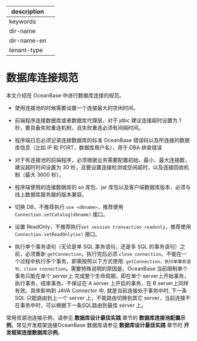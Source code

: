 |description||
|---|---|
|keywords||
|dir-name||
|dir-name-en||
|tenant-type||

# 数据库连接规范

本文介绍在 OceanBase 中进行数据库连接的规范。

* 使用连接池的时候需要设置一个连接最大的空闲时间。

* 前端程序连接数据库或者数据库代理层，对于 jdbc 建议连接超时设置为 1 秒，要具备失败重连机制，且失败重连必须有间隔时间。

* 程序端日志必须记录连接数据库的标准 OceanBase 错误码以及所连接的数据库信息（比如 IP 和 PORT，数据库用户名），用于 DBA 排查错误

* 对于有连接池的前端程序，必须根据业务需要配置初始、最小、最大连接数，建议超时时间设置为 30 秒，且要设置连接检测或空闲超时，以及连接回收机制（最大 3600 秒）。

* 程序端使用的连接数据库的 so 库包、jar 库包以及客户端数据库版本，必须与线上数据库服务器的版本兼容。

* 切换 DB，不推荐执行 `use <dbname>`，推荐使用 `Connection.setCatalog(dbname)` 接口。

* 设置 ReadOnly，不推荐执行`set session transaction readonly`，推荐使用 `Connection.setReadOnly(xx)` 接口。

* 执行单个事务语句（无论是单 SQL 事务语句，还是多 SQL 的事务语句）之前，必须重新 `getConnection`，执行完后必须 `close connection`。不能在一个过程中执行多个事务，即需按照以下方式使用: `getConnection，执行单事务语句，close connection`。需要特殊说明的原因是，OceanBase 当前限制单个事务只能在单个 server上 完成整个生命周期，即在单个 server上开始事务，执行事务，结束事务。不保证在 A server 上开启的事务，在 B server上同样有效。具体影响到 JAVA Connector 中, 就是当前连接处于事务中时, 下一条 SQL 只能路由到上一个 server 上，不能路由切换到其它 server，当前连接不在事务中时，可以根据下一条SQL路由到最佳 server 上。

常用资源池连接示例，请参见 **数据库设计最佳实践** 章节的 **数据库连接池配置示例**。常见开发框架连接OceanBase 数据库请参见 **数据库设计最佳实践** 章节的 **开发框架连接数据库示例**。
